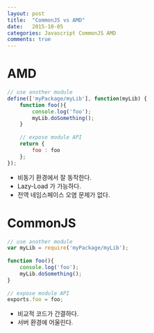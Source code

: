```yaml
---
layout: post
title:  "CommonJS vs AMD"
date:   2015-10-05
categories: Javascript CommonJS AMD
comments: true
---
```


# AMD

```javascript
// use another module
define(['myPackage/myLib'], function(myLib) {
    function foo(){
        console.log('foo');
        myLib.doSomething();
    }
 
    // expose module API
    return {
        foo : foo
    };
});
```

* 비동기 환경에서 잘 동작한다.
* Lazy-Load 가 가능하다.
* 전역 네임스페이스 오염 문제가 없다.


# CommonJS

```javascript
// use another module
var myLib = require('myPackage/myLib');
 
function foo(){
    console.log('foo');
    myLib.doSomething();
}
 
// expose module API
exports.foo = foo;
```

* 비교적 코드가 간결하다.
* 서버 환경에 어울린다.